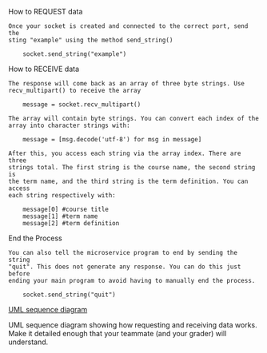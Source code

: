 How to REQUEST data

    Once your socket is created and connected to the correct port, send the 
    sting "example" using the method send_string()
    
        socket.send_string("example") 

How to RECEIVE data

    The response will come back as an array of three byte strings. Use 
    recv_multipart() to receive the array

        message = socket.recv_multipart()

    The array will contain byte strings. You can convert each index of the 
    array into character strings with:

        message = [msg.decode('utf-8') for msg in message]

    After this, you access each string via the array index. There are three 
    strings total. The first string is the course name, the second string is 
    the term name, and the third string is the term definition. You can access 
    each string respectively with:

        message[0] #course title
        message[1] #term name
        message[2] #term definition

End the Process

    You can also tell the microservice program to end by sending the string 
    "quit". This does not generate any response. You can do this just before 
    ending your main program to avoid having to manually end the process.

        socket.send_string("quit") 


[UML sequence diagram](docs/UML_Sequence_Diagram.png")


UML sequence diagram showing how requesting and receiving data works. Make it 
detailed enough that your teammate (and your grader) will understand.
